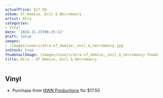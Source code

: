 ```yaml
---
actualPrice: $17.50
album: Of Demise, Evil & Necromancy
artist: Atra
categories:
- Vinyl
date: '2024-11-23T06:25:12'
draft: false
images:
- /images/covers/atra-of_demise,_evil_&_necromancy.jpg
inStock: true
thumbnailImage: /images/covers/atra-of_demise,_evil_&_necromancy-thumb.jpg
title: Atra - Of Demise, Evil & Necromancy
---
```


## Vinyl
* Purchase from [NWN Productions](http://shop.nwnprod.com/index.php?route=product/product&path=75&product_id=48764&sort=pd.name&order=ASC) for $17.50
